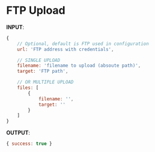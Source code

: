 # FTP Upload

__INPUT__:


```javascript
{
	// Optional, default is FTP used in configuration
	url: 'FTP address with credentials',

	// SINGLE UPLOAD
	filename: 'filename to upload (absoute path)',
	target: 'FTP path',

	// OR MULTIPLE UPLOAD
	files: [
		{
			filename: '',
			target: ''
		}
	]
}
```

__OUTPUT__:

```javascript
{ success: true }
```